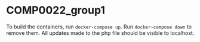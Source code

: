 # COMP0022_group1

To build the containers, run `docker-compose up`. Run `docker-compose down` to remove them.
All updates made to the php file should be visible to localhost.
